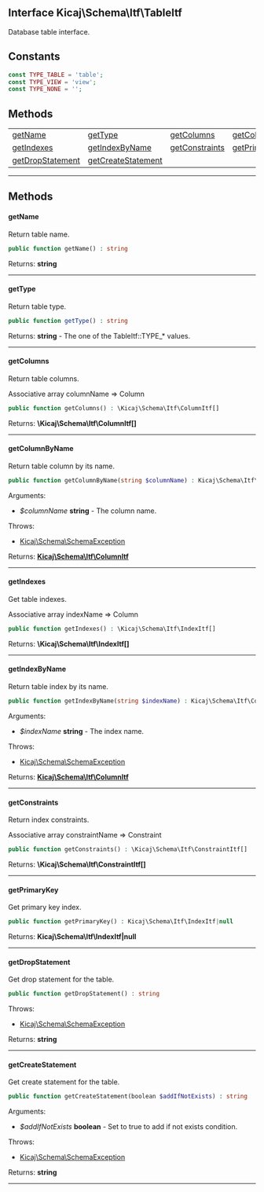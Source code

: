 ## Interface Kicaj\Schema\Itf\TableItf
Database table interface.

## Constants

```php
const TYPE_TABLE = 'table';
const TYPE_VIEW = 'view';
const TYPE_NONE = '';
```

## Methods

|                                            |                                            |                                            |                                            |
| ------------------------------------------ | ------------------------------------------ | ------------------------------------------ | ------------------------------------------ |
|            [getName](#getname)             |            [getType](#gettype)             |         [getColumns](#getcolumns)          |    [getColumnByName](#getcolumnbyname)     |
|         [getIndexes](#getindexes)          |     [getIndexByName](#getindexbyname)      |     [getConstraints](#getconstraints)      |      [getPrimaryKey](#getprimarykey)       |
|   [getDropStatement](#getdropstatement)    | [getCreateStatement](#getcreatestatement)  |                   [](#)                    |                   [](#)                    |

-------
## Methods
#### getName
Return table name.
```php
public function getName() : string
```

Returns: **string**

-------
#### getType
Return table type.
```php
public function getType() : string
```

Returns: **string** - The one of the TableItf::TYPE_* values.

-------
#### getColumns
Return table columns.

Associative array columnName =&gt; Column
```php
public function getColumns() : \Kicaj\Schema\Itf\ColumnItf[]
```

Returns: **\Kicaj\Schema\Itf\ColumnItf[]**

-------
#### getColumnByName
Return table column by its name.
```php
public function getColumnByName(string $columnName) : Kicaj\Schema\Itf\ColumnItf
```
Arguments:
- _$columnName_ **string** - The column name.

Throws:
- [Kicaj\Schema\SchemaException](Kicaj-Schema-SchemaException.md)

Returns: **[Kicaj\Schema\Itf\ColumnItf](Kicaj-Schema-Itf-ColumnItf.md)**

-------
#### getIndexes
Get table indexes.

Associative array indexName =&gt; Column
```php
public function getIndexes() : \Kicaj\Schema\Itf\IndexItf[]
```

Returns: **\Kicaj\Schema\Itf\IndexItf[]**

-------
#### getIndexByName
Return table index by its name.
```php
public function getIndexByName(string $indexName) : Kicaj\Schema\Itf\ColumnItf
```
Arguments:
- _$indexName_ **string** - The index name.

Throws:
- [Kicaj\Schema\SchemaException](Kicaj-Schema-SchemaException.md)

Returns: **[Kicaj\Schema\Itf\ColumnItf](Kicaj-Schema-Itf-ColumnItf.md)**

-------
#### getConstraints
Return index constraints.

Associative array constraintName =&gt; Constraint
```php
public function getConstraints() : \Kicaj\Schema\Itf\ConstraintItf[]
```

Returns: **\Kicaj\Schema\Itf\ConstraintItf[]**

-------
#### getPrimaryKey
Get primary key index.
```php
public function getPrimaryKey() : Kicaj\Schema\Itf\IndexItf|null
```

Returns: **Kicaj\Schema\Itf\IndexItf|null**

-------
#### getDropStatement
Get drop statement for the table.
```php
public function getDropStatement() : string
```

Throws:
- [Kicaj\Schema\SchemaException](Kicaj-Schema-SchemaException.md)

Returns: **string**

-------
#### getCreateStatement
Get create statement for the table.
```php
public function getCreateStatement(boolean $addIfNotExists) : string
```
Arguments:
- _$addIfNotExists_ **boolean** - Set to true to add if not exists condition.

Throws:
- [Kicaj\Schema\SchemaException](Kicaj-Schema-SchemaException.md)

Returns: **string**

-------
